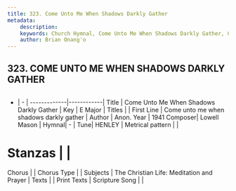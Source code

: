 ```yaml
---
title: 323. Come Unto Me When Shadows Darkly Gather
metadata:
    description: 
    keywords: Church Hymnal, Come Unto Me When Shadows Darkly Gather, Come unto me when shadows darkly gather, 
    author: Brian Onang'o
---
```



## 323. COME UNTO ME WHEN SHADOWS DARKLY GATHER

```txt

```

- |   -  |
-------------|------------|
Title | Come Unto Me When Shadows Darkly Gather |
Key | E Major |
Titles |  |
First Line | Come unto me when shadows darkly gather |
Author | Anon.
Year | 1941
Composer| Lowell Mason |
Hymnal|  - |
Tune| HENLEY |
Metrical pattern | |
# Stanzas |  |
Chorus |  |
Chorus Type |  |
Subjects | The Christian Life: Meditation and Prayer |
Texts |  |
Print Texts | 
Scripture Song |  |
  
